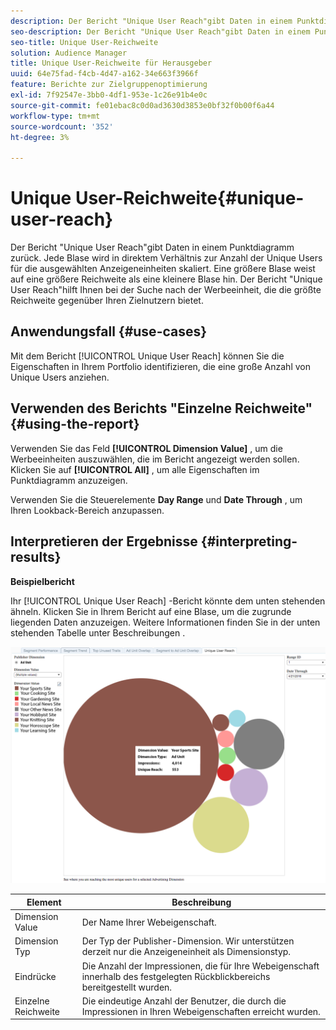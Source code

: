 ```yaml
---
description: Der Bericht "Unique User Reach"gibt Daten in einem Punktdiagramm zurück. Jede Blase wird in direktem Verhältnis zur Anzahl der Unique Users für die ausgewählten Anzeigeneinheiten skaliert. Eine größere Blase weist auf eine größere Reichweite als eine kleinere Blase hin. Der Bericht "Unique User Reach"hilft Ihnen bei der Suche nach der Werbeeinheit, die die größte Reichweite gegenüber Ihren Zielnutzern bietet.
seo-description: Der Bericht "Unique User Reach"gibt Daten in einem Punktdiagramm zurück. Jede Blase wird in direktem Verhältnis zur Anzahl der Unique Users für die ausgewählten Anzeigeneinheiten skaliert. Eine größere Blase weist auf eine größere Reichweite als eine kleinere Blase hin. Der Bericht "Unique User Reach"hilft Ihnen bei der Suche nach der Werbeeinheit, die die größte Reichweite gegenüber Ihren Zielnutzern bietet.
seo-title: Unique User-Reichweite
solution: Audience Manager
title: Unique User-Reichweite für Herausgeber
uuid: 64e75fad-f4cb-4d47-a162-34e663f3966f
feature: Berichte zur Zielgruppenoptimierung
exl-id: 7f92547e-3bb0-4df1-953e-1c26e91b4e0c
source-git-commit: fe01ebac8c0d0ad3630d3853e0bf32f0b00f6a44
workflow-type: tm+mt
source-wordcount: '352'
ht-degree: 3%

---
```


# Unique User-Reichweite{#unique-user-reach}

Der Bericht &quot;Unique User Reach&quot;gibt Daten in einem Punktdiagramm zurück. Jede Blase wird in direktem Verhältnis zur Anzahl der Unique Users für die ausgewählten Anzeigeneinheiten skaliert. Eine größere Blase weist auf eine größere Reichweite als eine kleinere Blase hin. Der Bericht &quot;Unique User Reach&quot;hilft Ihnen bei der Suche nach der Werbeeinheit, die die größte Reichweite gegenüber Ihren Zielnutzern bietet.

## Anwendungsfall {#use-cases}

Mit dem Bericht [!UICONTROL Unique User Reach] können Sie die Eigenschaften in Ihrem Portfolio identifizieren, die eine große Anzahl von Unique Users anziehen.

## Verwenden des Berichts &quot;Einzelne Reichweite&quot;{#using-the-report}

Verwenden Sie das Feld **[!UICONTROL Dimension Value]** , um die Werbeeinheiten auszuwählen, die im Bericht angezeigt werden sollen. Klicken Sie auf **[!UICONTROL All]** , um alle Eigenschaften im Punktdiagramm anzuzeigen.

Verwenden Sie die Steuerelemente **Day Range** und **Date Through** , um Ihren Lookback-Bereich anzupassen.

## Interpretieren der Ergebnisse {#interpreting-results}

**Beispielbericht**

Ihr [!UICONTROL Unique User Reach] -Bericht könnte dem unten stehenden ähneln. Klicken Sie in Ihrem Bericht auf eine Blase, um die zugrunde liegenden Daten anzuzeigen. Weitere Informationen finden Sie in der unten stehenden Tabelle unter Beschreibungen .

![](assets/publisher_unique_user_reach.png)

| Element | Beschreibung |
|--- |--- |
| Dimension Value | Der Name Ihrer Webeigenschaft. |
| Dimension Typ | Der Typ der Publisher-Dimension. Wir unterstützen derzeit nur die Anzeigeneinheit als Dimensionstyp. |
| Eindrücke | Die Anzahl der Impressionen, die für Ihre Webeigenschaft innerhalb des festgelegten Rückblickbereichs bereitgestellt wurden. |
| Einzelne Reichweite | Die eindeutige Anzahl der Benutzer, die durch die Impressionen in Ihren Webeigenschaften erreicht wurden. |
